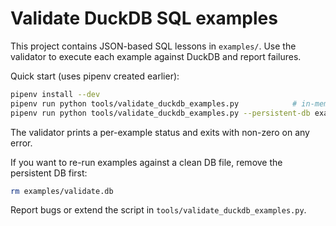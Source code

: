 # Validate DuckDB SQL examples

This project contains JSON-based SQL lessons in `examples/`. Use the validator to execute each example against DuckDB and report failures.

Quick start (uses pipenv created earlier):

```bash
pipenv install --dev
pipenv run python tools/validate_duckdb_examples.py            # in-memory run
pipenv run python tools/validate_duckdb_examples.py --persistent-db examples/validate.db  # persistent DB file
```

The validator prints a per-example status and exits with non-zero on any error.

If you want to re-run examples against a clean DB file, remove the persistent DB first:

```bash
rm examples/validate.db
```

Report bugs or extend the script in `tools/validate_duckdb_examples.py`.

